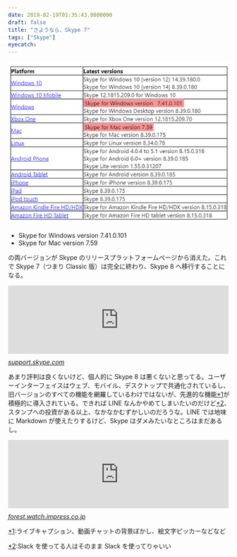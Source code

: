 ```yaml
---
date: 2019-02-19T01:35:43.0000000
draft: false
title: "さようなら、Skype 7"
tags: ["Skype"]
eyecatch: 
---
```

<p><span itemscope itemtype="http://schema.org/Photograph"><img src="20190219012902.png" alt="f:id:daruyanagi:20190219012902p:plain" title="f:id:daruyanagi:20190219012902p:plain" class="hatena-fotolife" itemprop="image"></span><br />
</p>

<ul>
<li>Skype for Windows version 7.41.0.101</li>
<li>Skype for Mac version 7.59</li>
</ul><p>の両バージョンが Skype のリリースプラットフォームページから消えた。これで Skype 7（つまり Classic 版）は完全に終わり、Skype 8 へ移行することになる。</p><p><iframe src="https://hatenablog-parts.com/embed?url=https%3A%2F%2Fsupport.skype.com%2Fen%2Ffaq%2FFA12041%2Fwhat-platforms-is-skype-available-on" title="What platforms is Skype available on? | Skype Support" class="embed-card embed-webcard" scrolling="no" frameborder="0" style="display: block; width: 100%; height: 155px; max-width: 500px; margin: 10px 0px;"></iframe><cite class="hatena-citation"><a href="https://support.skype.com/en/faq/FA12041/what-platforms-is-skype-available-on">support.skype.com</a></cite></p><p>あまり評判は良くないけど、個人的に Skype 8 は悪くないと思ってる。ユーザーインターフェイスはウェブ、モバイル、デスクトップで共通化されているし、旧バージョンのすべての機能を網羅しているわけではないが、先進的な機能<a href="#f-ee72a0c8" name="fn-ee72a0c8" title="ライブキャプション、動画チャットの背景ぼかし、絵文字ピッカーなどなど">*1</a>が積極的に導入されている。できれば LINE なんかやめてしまいたいのだけど<a href="#f-4ae58897" name="fn-4ae58897" title="Slack を使ってる人はそのまま Slack を使ってりゃいい">*2</a>、スタンプへの投資がある以上、なかなかむずかしいのだろうな。LINE では地味に Markdown が使えたりするけど、Skype はダメみたいなところはまだあるし。</p><p><iframe src="https://hatenablog-parts.com/embed?url=https%3A%2F%2Fforest.watch.impress.co.jp%2Fdocs%2Fnews%2F1170180.html" title="「Skype」v8.39がロールアウト ～コンパクトなサイドバーやGIFアニメの挿入機能を追加／Windows 10版ではチャットでシェアされたファイルの自動ダウンロード先を選択可能" class="embed-card embed-webcard" scrolling="no" frameborder="0" style="display: block; width: 100%; height: 155px; max-width: 500px; margin: 10px 0px;"></iframe><cite class="hatena-citation"><a href="https://forest.watch.impress.co.jp/docs/news/1170180.html">forest.watch.impress.co.jp</a></cite></p>
<div class="footnote">
<p class="footnote"><a href="#fn-ee72a0c8" name="f-ee72a0c8" class="footnote-number">*1</a><span class="footnote-delimiter">:</span><span class="footnote-text">ライブキャプション、動画チャットの背景ぼかし、絵文字ピッカーなどなど</span></p>
<p class="footnote"><a href="#fn-4ae58897" name="f-4ae58897" class="footnote-number">*2</a><span class="footnote-delimiter">:</span><span class="footnote-text">Slack を使ってる人はそのまま Slack を使ってりゃいい</span></p>
</div>